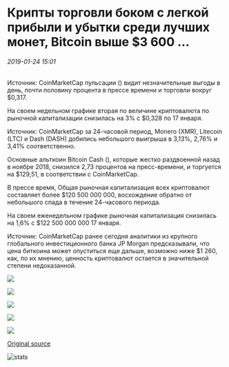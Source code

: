 # Крипты торговли боком с легкой прибыли и убытки среди лучших монет, Bitcoin выше $3 600 ...

###### 2019-01-24 15:01

Источник: CoinMarketCap пульсации () видит незначительные выгоды в день, почти половину процента в прессе времени и торговли вокруг $0,317.

На своем недельном графике вторая по величине криптовалюта по рыночной капитализации снизилась на 3% с $0,328 по 17 января.

Источник: CoinMarketCap за 24-часовой период, Monero (XMR), Litecoin (LTC) и Dash (DASH) добились небольшого выигрыша в 3,13%, 2,76% и 3,41% соответственно.

Основные альткоин Bitcoin Cash (), которые жестко раздвоенной назад в ноябре 2018, снизился 2,73 процентов на пресс-времени, и торгуется на $129,51, в соответствии с CoinMarketCap.

В прессе время, Общая рыночная капитализация всех криптовалют составляет более $120 500 000 000, восхождение обратно от небольшого спада в течение 24-часового периода.

На своем еженедельном графике рыночная капитализация снизилась на 1,6% с $122 500 000 000 17 января.

Источник: CoinMarketCap ранее сегодня аналитики из крупного глобального инвестиционного банка JP Morgan предсказывали, что цена биткоина может опуститься еще дальше, возможно ниже $1 260, как, по их мнению, ценность криптовалют остается в значительной степени недоказанной.

![](https://s3.cointelegraph.com/storage/uploads/view/70be190f54efbfcbcba70d2ec71ee254.png)

![](https://s3.cointelegraph.com/storage/uploads/view/550b899da471e5aad424e4c0334c33a6.jpeg)

![](https://s3.cointelegraph.com/storage/uploads/view/65e4a24b9791b0e8eb487cc8d47bad67.jpeg)

![](https://s3.cointelegraph.com/storage/uploads/view/fc212d977110d0d5cb79ade6aff9aeff.jpeg)

![](https://s3.cointelegraph.com/storage/uploads/view/846b2340ea354f4558be2553c76397bd.jpeg)

[Original source](https://cointelegraph.com/news/cryptos-trade-sideways-with-mild-gains-and-losses-among-top-coins-bitcoin-above-3-600)

![stats](https://c.statcounter.com/11760860/0/a89fa40b/1/ "stats")